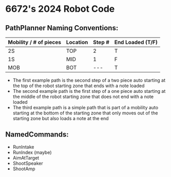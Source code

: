 # 6672's 2024 Robot Code

## PathPlanner Naming Conventions:
Mobility / # of pieces | Location | Step # | End Loaded (T/F) |
--- | --- | --- | --- |
2S | TOP | 2 | T |
1S | MID | 1 | F |
MOB | BOT | --- | T

* The first example path is the second step of a two piece auto starting at the top of the robot starting zone that ends with a note loaded
* The second example path is the first step of a one piece auto starting at the middle of the robot starting zone that does not end with a note loaded
* The third example path is a simple path that is part of a mobility auto starting at the bottom of the starting zone that only moves out of the starting zone but also loads a note at the end

## NamedCommands:
* RunIntake
* RunIndex (maybe)
* AimAtTarget
* ShootSpeaker
* ShootAmp
 
